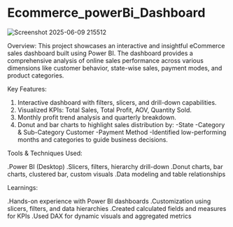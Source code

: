 # Ecommerce_powerBi_Dashboard

![Screenshot 2025-06-09 215512](https://github.com/user-attachments/assets/97a76578-46e8-4bca-92af-9d20fe0ab54b)

Overview:
This project showcases an interactive and insightful eCommerce sales dashboard built using Power BI. The dashboard provides a comprehensive analysis of online sales performance across various dimensions like customer behavior, state-wise sales, payment modes, and product categories.

Key Features:

1. Interactive dashboard with filters, slicers, and drill-down capabilities.
2. Visualized KPIs: Total Sales, Total Profit, AOV, Quantity Sold.
3. Monthly profit trend analysis and quarterly breakdown.
4. Donut and bar charts to highlight sales distribution by:
   -State
   -Category & Sub-Category
   Customer
  -Payment Method
-Identified low-performing months and categories to guide business decisions.

Tools & Techniques Used:

.Power BI (Desktop)
.Slicers, filters, hierarchy drill-down
.Donut charts, bar charts, clustered bar, custom visuals
.Data modeling and table relationships

Learnings:

.Hands-on experience with Power BI dashboards
.Customization using slicers, filters, and data hierarchies
.Created calculated fields and measures for KPIs
.Used DAX for dynamic visuals and aggregated metrics

